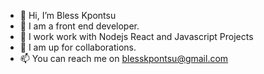 - 👋 Hi, I’m Bless Kpontsu
- 👀 I am a front end developer. 
- 🌱 I work work with Nodejs React and Javascript Projects
- 💞️ I am up for collaborations.
- 📫 You can reach me on blesskpontsu@gmail.com

<!---
blesskpontsu/blesskpontsu is a ✨ special ✨ repository because its `README.md` (this file) appears on your GitHub profile.
You can click the Preview link to take a look at your changes.
--->
